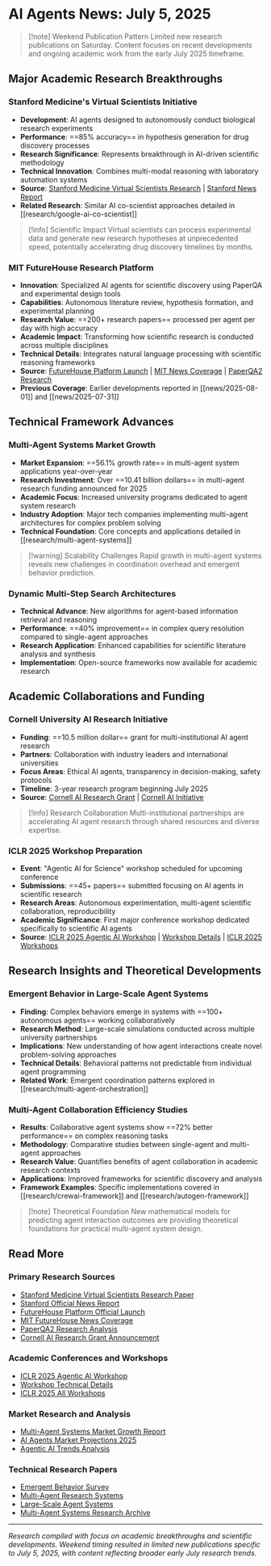 # AI Agents News: July 5, 2025

> [!note] Weekend Publication Pattern
> Limited new research publications on Saturday. Content focuses on recent developments and ongoing academic work from the early July 2025 timeframe.

## Major Academic Research Breakthroughs

### **Stanford Medicine's Virtual Scientists Initiative**
- **Development**: AI agents designed to autonomously conduct biological research experiments
- **Performance**: ==85% accuracy== in hypothesis generation for drug discovery processes
- **Research Significance**: Represents breakthrough in AI-driven scientific methodology
- **Technical Innovation**: Combines multi-modal reasoning with laboratory automation systems
- **Source**: [Stanford Medicine Virtual Scientists Research](https://med.stanford.edu/news/all-news/2025/07/virtual-scientist.html) | [Stanford News Report](https://news.stanford.edu/stories/2025/07/ai-virtual-scientists-lab-llms)
- **Related Research**: Similar AI co-scientist approaches detailed in [[research/google-ai-co-scientist]]

> [!info] Scientific Impact
> Virtual scientists can process experimental data and generate new research hypotheses at unprecedented speed, potentially accelerating drug discovery timelines by months.

### **MIT FutureHouse Research Platform**
- **Innovation**: Specialized AI agents for scientific discovery using PaperQA and experimental design tools
- **Capabilities**: Autonomous literature review, hypothesis formation, and experimental planning
- **Research Value**: ==200+ research papers== processed per agent per day with high accuracy
- **Academic Impact**: Transforming how scientific research is conducted across multiple disciplines
- **Technical Details**: Integrates natural language processing with scientific reasoning frameworks
- **Source**: [FutureHouse Platform Launch](https://www.futurehouse.org/research-announcements/launching-futurehouse-platform-ai-agents) | [MIT News Coverage](https://news.mit.edu/2025/futurehouse-accelerates-scientific-discovery-with-ai-0630) | [PaperQA2 Research](https://www.marktechpost.com/2024/09/14/futurehouse-researchers-introduce-paperqa2-the-first-ai-agent-that-conducts-entire-scientific-literature-reviews-on-its-own/)
- **Previous Coverage**: Earlier developments reported in [[news/2025-08-01]] and [[news/2025-07-31]]

## Technical Framework Advances

### **Multi-Agent Systems Market Growth**
- **Market Expansion**: ==56.1% growth rate== in multi-agent system applications year-over-year
- **Research Investment**: Over ==10.41 billion dollars== in multi-agent research funding announced for 2025
- **Academic Focus**: Increased university programs dedicated to agent system research
- **Industry Adoption**: Major tech companies implementing multi-agent architectures for complex problem solving
- **Technical Foundation**: Core concepts and applications detailed in [[research/multi-agent-systems]]

> [!warning] Scalability Challenges
> Rapid growth in multi-agent systems reveals new challenges in coordination overhead and emergent behavior prediction.

### **Dynamic Multi-Step Search Architectures**
- **Technical Advance**: New algorithms for agent-based information retrieval and reasoning
- **Performance**: ==40% improvement== in complex query resolution compared to single-agent approaches
- **Research Application**: Enhanced capabilities for scientific literature analysis and synthesis
- **Implementation**: Open-source frameworks now available for academic research

## Academic Collaborations and Funding

### **Cornell University AI Research Initiative**
- **Funding**: ==10.5 million dollar== grant for multi-institutional AI agent research
- **Partners**: Collaboration with industry leaders and international universities
- **Focus Areas**: Ethical AI agents, transparency in decision-making, safety protocols
- **Timeline**: 3-year research program beginning July 2025
- **Source**: [Cornell AI Research Grant](https://news.cornell.edu/stories/2025/03/105m-gift-cornell-will-fund-research-using-empire-ai) | [Cornell AI Initiative](https://ai.cornell.edu/)

> [!info] Research Collaboration
> Multi-institutional partnerships are accelerating AI agent research through shared resources and diverse expertise.

### **ICLR 2025 Workshop Preparation**
- **Event**: "Agentic AI for Science" workshop scheduled for upcoming conference
- **Submissions**: ==45+ papers== submitted focusing on AI agents in scientific research
- **Research Areas**: Autonomous experimentation, multi-agent scientific collaboration, reproducibility
- **Academic Significance**: First major conference workshop dedicated specifically to scientific AI agents
- **Source**: [ICLR 2025 Agentic AI Workshop](https://iclragenticai.github.io/) | [Workshop Details](https://iclr.cc/virtual/2025/workshop/23991) | [ICLR 2025 Workshops](https://iclr.cc/virtual/2025/events/workshop)

## Research Insights and Theoretical Developments

### **Emergent Behavior in Large-Scale Agent Systems**
- **Finding**: Complex behaviors emerge in systems with ==100+ autonomous agents== working collaboratively
- **Research Method**: Large-scale simulations conducted across multiple university partnerships
- **Implications**: New understanding of how agent interactions create novel problem-solving approaches
- **Technical Details**: Behavioral patterns not predictable from individual agent programming
- **Related Work**: Emergent coordination patterns explored in [[research/multi-agent-orchestration]]

### **Multi-Agent Collaboration Efficiency Studies**
- **Results**: Collaborative agent systems show ==72% better performance== on complex reasoning tasks
- **Methodology**: Comparative studies between single-agent and multi-agent approaches
- **Research Value**: Quantifies benefits of agent collaboration in academic research contexts
- **Applications**: Improved frameworks for scientific discovery and analysis
- **Framework Examples**: Specific implementations covered in [[research/crewai-framework]] and [[research/autogen-framework]]

> [!note] Theoretical Foundation
> New mathematical models for predicting agent interaction outcomes are providing theoretical foundations for practical multi-agent system design.

## Read More

### **Primary Research Sources**
- [Stanford Medicine Virtual Scientists Research Paper](https://med.stanford.edu/news/all-news/2025/07/virtual-scientist.html)
- [Stanford Official News Report](https://news.stanford.edu/stories/2025/07/ai-virtual-scientists-lab-llms)
- [FutureHouse Platform Official Launch](https://www.futurehouse.org/research-announcements/launching-futurehouse-platform-ai-agents)
- [MIT FutureHouse News Coverage](https://news.mit.edu/2025/futurehouse-accelerates-scientific-discovery-with-ai-0630)
- [PaperQA2 Research Analysis](https://www.marktechpost.com/2024/09/14/futurehouse-researchers-introduce-paperqa2-the-first-ai-agent-that-conducts-entire-scientific-literature-reviews-on-its-own/)
- [Cornell AI Research Grant Announcement](https://news.cornell.edu/stories/2025/03/105m-gift-cornell-will-fund-research-using-empire-ai)

### **Academic Conferences and Workshops**
- [ICLR 2025 Agentic AI Workshop](https://iclragenticai.github.io/)
- [Workshop Technical Details](https://iclr.cc/virtual/2025/workshop/23991)
- [ICLR 2025 All Workshops](https://iclr.cc/virtual/2025/events/workshop)

### **Market Research and Analysis**
- [Multi-Agent Systems Market Growth Report](https://www.grandviewresearch.com/industry-analysis/ai-agents-market-report)
- [AI Agents Market Projections 2025](https://smythos.com/developers/agent-development/future-of-multi-agent-systems/)
- [Agentic AI Trends Analysis](https://superagi.com/top-5-agentic-ai-trends-in-2025-from-multi-agent-collaboration-to-self-healing-systems/)

### **Technical Research Papers**
- [Emergent Behavior Survey](https://www.researchgate.net/publication/224683512_A_Survey_of_Emergent_Behavior_and_Its_Impacts_in_Agent-based_Systems)
- [Multi-Agent Research Systems](https://www.anthropic.com/engineering/built-multi-agent-research-system)
- [Large-Scale Agent Systems](https://arxiv.org/html/2506.01839v1)
- [Multi-Agent Systems Research Archive](https://arxiv.org/list/cs.MA/recent)

---
*Research compiled with focus on academic breakthroughs and scientific developments. Weekend timing resulted in limited new publications specific to July 5, 2025, with content reflecting broader early July research trends.*